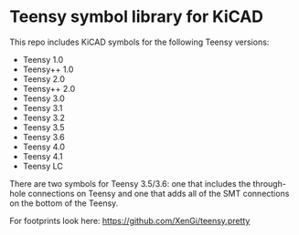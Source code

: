 Teensy symbol library for KiCAD
=======================================

This repo includes KiCAD symbols for the following Teensy versions:

  - Teensy 1.0
  - Teensy++ 1.0
  - Teensy 2.0
  - Teensy++ 2.0
  - Teensy 3.0
  - Teensy 3.1
  - Teensy 3.2
  - Teensy 3.5
  - Teensy 3.6
  - Teensy 4.0
  - Teensy 4.1
  - Teensy LC

There are two symbols for Teensy 3.5/3.6: one that includes the through-hole connections on Teensy and one that adds all of the SMT connections on the bottom of the Teensy.


For footprints look here: https://github.com/XenGi/teensy.pretty
